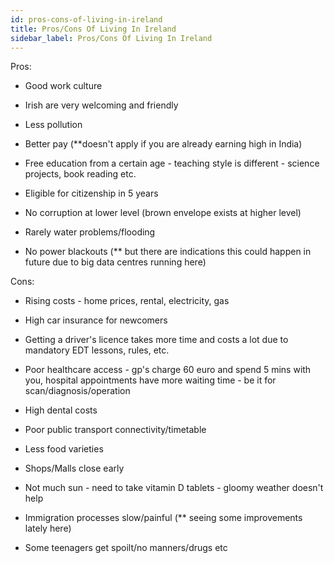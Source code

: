 ```yaml
---
id: pros-cons-of-living-in-ireland
title: Pros/Cons Of Living In Ireland
sidebar_label: Pros/Cons Of Living In Ireland
---
```


Pros:

- Good work culture

- Irish are very welcoming and friendly

- Less pollution

- Better pay (**doesn't apply if you are already earning high in India)

- Free education from a certain age - teaching style is different - science projects, book reading etc.

- Eligible for citizenship in 5 years

- No corruption at lower level (brown envelope exists at higher level)

- Rarely water problems/flooding

- No power blackouts (** but there are indications this could happen in future due to big data centres running here)

Cons:

- Rising costs - home prices, rental, electricity, gas

- High car insurance for newcomers

- Getting a driver's licence takes more time and costs a lot due to mandatory EDT lessons, rules, etc.

- Poor healthcare access - gp's charge 60 euro and spend 5 mins with you, hospital appointments have more waiting time - be it for scan/diagnosis/operation

- High dental costs

- Poor public transport connectivity/timetable

- Less food varieties

- Shops/Malls close early

- Not much sun - need to take vitamin D tablets - gloomy weather doesn't help

- Immigration processes slow/painful (** seeing some improvements lately here)

- Some teenagers get spoilt/no manners/drugs etc